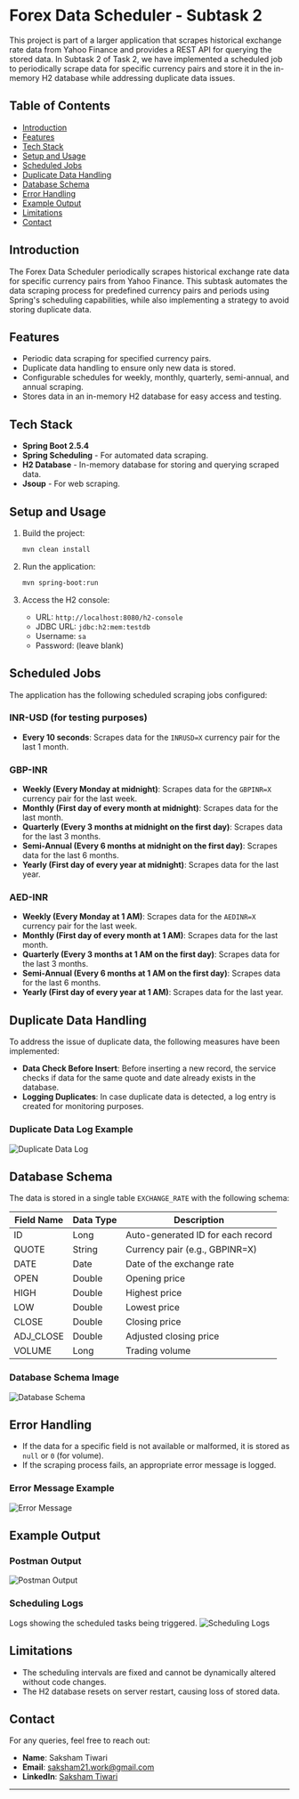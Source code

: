 # Forex Data Scheduler - Subtask 2

This project is part of a larger application that scrapes historical exchange rate data from Yahoo Finance and provides a REST API for querying the stored data. In Subtask 2 of Task 2, we have implemented a scheduled job to periodically scrape data for specific currency pairs and store it in the in-memory H2 database while addressing duplicate data issues.

## Table of Contents
- [Introduction](#introduction)
- [Features](#features)
- [Tech Stack](#tech-stack)
- [Setup and Usage](#setup-and-usage)
- [Scheduled Jobs](#scheduled-jobs)
- [Duplicate Data Handling](#duplicate-data-handling)
- [Database Schema](#database-schema)
- [Error Handling](#error-handling)
- [Example Output](#example-output)
- [Limitations](#limitations)
- [Contact](#contact)

## Introduction

The Forex Data Scheduler periodically scrapes historical exchange rate data for specific currency pairs from Yahoo Finance. This subtask automates the data scraping process for predefined currency pairs and periods using Spring's scheduling capabilities, while also implementing a strategy to avoid storing duplicate data.

## Features

- Periodic data scraping for specified currency pairs.
- Duplicate data handling to ensure only new data is stored.
- Configurable schedules for weekly, monthly, quarterly, semi-annual, and annual scraping.
- Stores data in an in-memory H2 database for easy access and testing.

## Tech Stack

- **Spring Boot 2.5.4**
- **Spring Scheduling** - For automated data scraping.
- **H2 Database** - In-memory database for storing and querying scraped data.
- **Jsoup** - For web scraping.

## Setup and Usage
1. Build the project:
    ```bash
    mvn clean install
    ```

2. Run the application:
    ```bash
    mvn spring-boot:run
    ```

3. Access the H2 console:
    - URL: `http://localhost:8080/h2-console`
    - JDBC URL: `jdbc:h2:mem:testdb`
    - Username: `sa`
    - Password: (leave blank)

## Scheduled Jobs

The application has the following scheduled scraping jobs configured:

### INR-USD (for testing purposes)
- **Every 10 seconds**: Scrapes data for the `INRUSD=X` currency pair for the last 1 month.

### GBP-INR
- **Weekly (Every Monday at midnight)**: Scrapes data for the `GBPINR=X` currency pair for the last week.
- **Monthly (First day of every month at midnight)**: Scrapes data for the last month.
- **Quarterly (Every 3 months at midnight on the first day)**: Scrapes data for the last 3 months.
- **Semi-Annual (Every 6 months at midnight on the first day)**: Scrapes data for the last 6 months.
- **Yearly (First day of every year at midnight)**: Scrapes data for the last year.

### AED-INR
- **Weekly (Every Monday at 1 AM)**: Scrapes data for the `AEDINR=X` currency pair for the last week.
- **Monthly (First day of every month at 1 AM)**: Scrapes data for the last month.
- **Quarterly (Every 3 months at 1 AM on the first day)**: Scrapes data for the last 3 months.
- **Semi-Annual (Every 6 months at 1 AM on the first day)**: Scrapes data for the last 6 months.
- **Yearly (First day of every year at 1 AM)**: Scrapes data for the last year.

## Duplicate Data Handling

To address the issue of duplicate data, the following measures have been implemented:

- **Data Check Before Insert**: Before inserting a new record, the service checks if data for the same quote and date already exists in the database.
- **Logging Duplicates**: In case duplicate data is detected, a log entry is created for monitoring purposes.

### Duplicate Data Log Example
![Duplicate Data Log](img/duplicate_log.png)

## Database Schema

The data is stored in a single table `EXCHANGE_RATE` with the following schema:

| Field Name | Data Type | Description |
|------------|-----------|-------------|
| ID         | Long      | Auto-generated ID for each record |
| QUOTE      | String    | Currency pair (e.g., GBPINR=X)    |
| DATE       | Date      | Date of the exchange rate         |
| OPEN       | Double    | Opening price                     |
| HIGH       | Double    | Highest price                     |
| LOW        | Double    | Lowest price                      |
| CLOSE      | Double    | Closing price                     |
| ADJ_CLOSE  | Double    | Adjusted closing price            |
| VOLUME     | Long      | Trading volume                    |

### Database Schema Image
![Database Schema](img/DB.png)

## Error Handling

- If the data for a specific field is not available or malformed, it is stored as `null` or `0` (for volume).
- If the scraping process fails, an appropriate error message is logged.

### Error Message Example
![Error Message](img/error.png)

## Example Output

### Postman Output
![Postman Output](img/postman.png)

### Scheduling Logs
Logs showing the scheduled tasks being triggered.
![Scheduling Logs](img/scheduling_logs.png)

## Limitations

- The scheduling intervals are fixed and cannot be dynamically altered without code changes.
- The H2 database resets on server restart, causing loss of stored data.

## Contact

For any queries, feel free to reach out:

- **Name**: Saksham Tiwari
- **Email**: saksham21.work@gmail.com
- **LinkedIn**: [Saksham Tiwari](https://www.linkedin.com/in/saksham-tiwari/)

---

